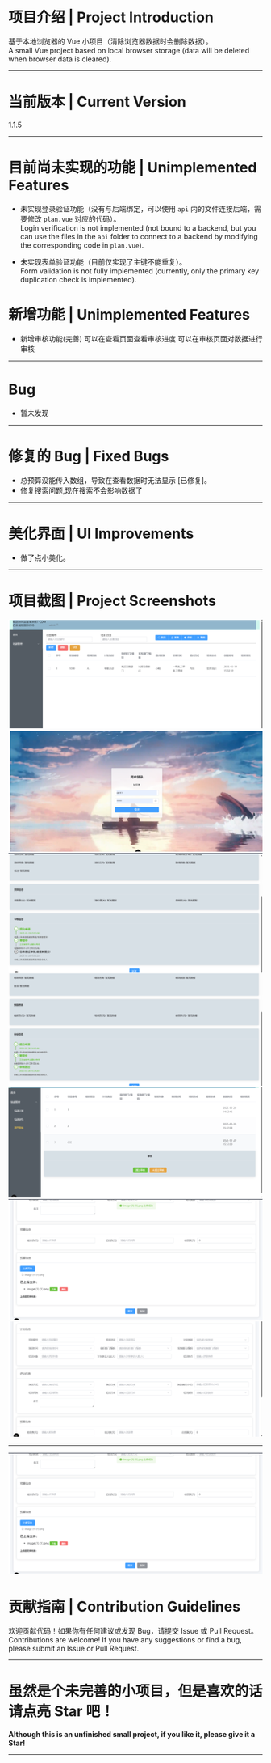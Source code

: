 # **项目介绍 | Project Introduction**

基于本地浏览器的 Vue 小项目（清除浏览器数据时会删除数据）。  
A small Vue project based on local browser storage (data will be deleted when browser data is cleared).

---

# **当前版本 | Current Version**

1.1.5

---

# **目前尚未实现的功能 | Unimplemented Features**

- 未实现登录验证功能（没有与后端绑定，可以使用 `api` 内的文件连接后端，需要修改 `plan.vue` 对应的代码）。  
  Login verification is not implemented (not bound to a backend, but you can use the files in the `api` folder to
  connect to a backend by modifying the corresponding code in `plan.vue`).

- 未实现表单验证功能（目前仅实现了主键不能重复）。  
  Form validation is not fully implemented (currently, only the primary key duplication check is implemented).

# **新增功能 | Unimplemented Features**

- 新增审核功能(完善)
  可以在查看页面查看审核进度 可以在审核页面对数据进行审核

---

# **Bug**

- 暂未发现

---

# **修复的 Bug | Fixed Bugs**

- 总预算没能传入数组，导致在查看数据时无法显示 [已修复]。
- 修复搜索问题,现在搜索不会影响数据了

---

# **美化界面 | UI Improvements**

- 做了点小美化。

---

# **项目截图 | Project Screenshots**

![首页 | Home Page](src/assets/img/index.png)  
![登录页 | Login Page](src/assets/img/login.png)  
![审核界面 | Review Interface](src/assets/img/review1.png)
![审核界面 | Review Interface](src/assets/img/review2.png)
![审核界面 | Review Interface](src/assets/img/review3.png)
![下载](src/assets/img/download.png)
![编辑](src/assets/img/edit.png)


---
![img.png](img.png)

# **贡献指南 | Contribution Guidelines**

欢迎贡献代码！如果你有任何建议或发现 Bug，请提交 Issue 或 Pull Request。  
Contributions are welcome! If you have any suggestions or find a bug, please submit an Issue or Pull Request.

---

# **虽然是个未完善的小项目，但是喜欢的话请点亮 Star 吧！**

**Although this is an unfinished small project, if you like it, please give it a Star!**

---